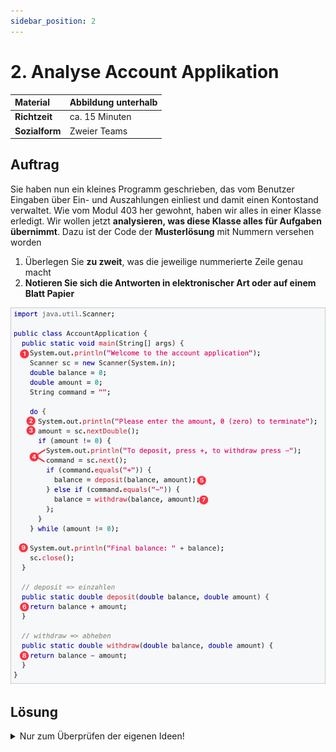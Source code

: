 ```yaml
---
sidebar_position: 2
---
```


# 2. Analyse Account Applikation

| **Material**   | Abbildung unterhalb |
| :------------- | :------------------ |
| **Richtzeit**  | ca. 15 Minuten      |
| **Sozialform** | Zweier Teams        |

## Auftrag

Sie haben nun ein kleines Programm geschrieben, das vom Benutzer Eingaben über
Ein- und Auszahlungen einliest und damit einen Kontostand verwaltet. Wie vom
Modul 403 her gewohnt, haben wir alles in einer Klasse erledigt. Wir wollen jetzt
**analysieren, was diese Klasse alles für Aufgaben übernimmt**. Dazu ist der
Code der **Musterlösung** mit Nummern versehen worden

1. Überlegen Sie **zu zweit**, was die jeweilige nummerierte Zeile genau macht
1. **Notieren Sie sich die Antworten in elektronischer Art oder auf einem Blatt
   Papier**

<!-- verwende neueres Bild! -->

![Analyse Account Applikation](../img/Analyse-Account-Application-new.png)

## Lösung

<details>
<summary>Nur zum Überprüfen der eigenen Ideen!</summary>

1. Begrüssung im Terminal
2. Anweisung einen Betrag im Terminal einzugeben.
   - Wenn `0` soll das Programm abbrechen
3. Einlesen der Antwort/Eingabe, als `double` in die Variable `amount`.
4. Wenn nicht `0` eingegeben wurde, wird aufgefordert einen Betrag einzugeben
   - Einlesen der Antwort/Eingabe als `double` in die Variable `command`
5. Berechnung und Speichern des neuen Kontostandes durch ein **Einzahlen**
6. die Berechnung wird in der Methode `deposit` durchgeführt
7. Berechnung und Speichern des neuen Kontostandes durch ein **Auszahlen**
8. die Berechnung wird in der Methode `withdraw` durchgeführt
9. Ausgabe des Kontostandes im Terminal, wenn durch `0` abgebrochen wurde

</details>
